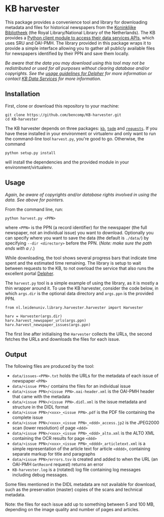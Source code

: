 # KB harvester

This package provides a convenience tool and library for downloading metadata and files for historical newspapers from
the [Koninklijke Bibliotheek](https://www.kb.nl) (the Royal Library/National Library of the Netherlands).
The KB provides a [Python client module to access their data services APIs](https://github.com/KBNLresearch/KB-python-API), which uses SRU and OAI-PMH.
The library provided in this package wraps it to provide a simple interface allowing you to gather all publicly available files for newspapers identified by their PPN and save them locally.

*Be aware that the data you may download using this tool may not be redistributed or used for all purposes without clearing database and/or copyrights. See the [usage guidelines for Delpher](http://www.delpher.nl/nl/platform/pages/helpitems?title=gebruiksvoorwaarden) for more information or contact [KB Data Services](https://www.kb.nl/bronnen-zoekwijzers/dataservices-en-apis) for more information.*

## Installation

First, clone or download this repository to your machine:

    git clone https://github.com/bencomp/KB-harvester.git
    cd KB-harvester

The KB harvester depends on three packages: [`kb`](https://pypi.python.org/pypi/kb/), [`tqdm`](https://pypi.python.org/pypi/tqdm) and [`requests`](https://pypi.python.org/pypi/requests). If you have these installed in your environment or virtualenv and only want to run the command-line tool `harvest.py`, you're good to go. Otherwise, the command

    python setup.py install

will install the dependencies and the provided module in your environment/virtualenv.

## Usage

*Again, be aware of copyrights and/or database rights involved in using the data. See above for pointers.*

From the command line, run:

    python harvest.py <PPN>

where `<PPN>` is the PPN (a record identifier) for the newspaper (the full newspaper, not an individual issue) you want to download.
Optionally you can specify where you want to save the data (the default is `./data/`) by specifying `--dir <directory>` before the PPN. (*Note: make sure the path ends with a `/`.*)

While downloading, the tool shows several progress bars that indicate time spent and the estimated time remaining. The library is setup to wait between requests to the KB, to not overload the service that also runs the excellent portal [Delpher](https://www.delpher.nl).

The `harvest.py` tool is a simple example of using the library, as it is mostly a thin wrapper around it.
To use the KB harvester, consider the code below, in which `args.dir` is the optional data directory and `args.ppn` is the provided PPN.
 
    from nl.leidenuniv.library.harvester.harvester import Harvester
    
    harv = Harvester(args.dir)
    harv.harvest_newspaper_urls(args.ppn)
    harv.harvest_newspaper_issues(args.ppn)

The first line after initialising the `Harvester` collects the URLs, the second fetches the URLs and downloads the files for each issue.

## Output

The following files are produced by the tool:

- `data/issues-<PPN>.txt` holds the URLs for the metadata of each issue of newspaper `<PPN>`
- `data/<issue PPN>/` contains the files for an individual issue
- `data/<issue PPN>/<issue PPN>.oai-header.xml` is the OAI-PMH header that came with the metadata
- `data/<issue PPN>/<issue PPN>.didl.xml` is the issue metadata and structure in the DIDL format
- `data/<issue PPN>/<xxx>_<issue PPN>.pdf` is the PDF file containing the complete issue
- `data/<issue PPN>/<xxx>_<issue PPN>_<ddd>_access.jp2` is the JPEG2000 scan (lower resolution) of page `<ddd>`
- `data/<issue PPN>/<xxx>_<issue PPN>_<ddd>_alto.xml` is the ALTO XML containing the OCR results for page `<ddd>`
- `data/<issue PPN>/<xxx>_<issue PPN>_<dddd>_articletext.xml` is a simple representation of the article text for article `<dddd>`, containing separate markup for title and paragraphs
- `data/<issue PPN>/errors.tsv` is created and added to when the URL (an OAI-PMH `GetRecord` request) returns an error
- `KB-harvester.log` is a (rotated) log file containing log messages including debug messages.

Some files mentioned in the DIDL metadata are not available for download, such as the preservation (master) copies of the scans and technical metadata.

Note: the files for each issue add up to something between 5 and 100 MB, depending on the image quality and number of pages and articles.
